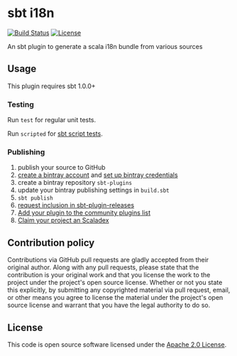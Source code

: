# sbt i18n

[![Build Status](https://travis-ci.org/ant8e/sbt-i18n.svg?branch=master)](https://travis-ci.org/ant8e/sbt-i18n)
[![License](http://img.shields.io/:license-apache-blue.svg)](http://www.apache.org/licenses/LICENSE-2.0.html)


An sbt plugin to generate a scala i18n bundle from various sources

## Usage

This plugin requires sbt 1.0.0+

### Testing

Run `test` for regular unit tests.

Run `scripted` for [sbt script tests](http://www.scala-sbt.org/1.x/docs/Testing-sbt-plugins.html).

### Publishing

1.  publish your source to GitHub
2.  [create a bintray account](https://bintray.com/signup/index) and [set up bintray credentials](https://github.com/sbt/sbt-bintray#publishing)
3.  create a bintray repository `sbt-plugins`
4.  update your bintray publishing settings in `build.sbt`
5.  `sbt publish`
6.  [request inclusion in sbt-plugin-releases](https://bintray.com/sbt/sbt-plugin-releases)
7.  [Add your plugin to the community plugins list](https://github.com/sbt/website#attention-plugin-authors)
8.  [Claim your project an Scaladex](https://github.com/scalacenter/scaladex-contrib#claim-your-project)

## Contribution policy ##

Contributions via GitHub pull requests are gladly accepted from their original author. Along with any pull requests, please state that the contribution is your original work and that you license the work to the project under the project's open source license. Whether or not you state this explicitly, by submitting any copyrighted material via pull request, email, or other means you agree to license the material under the project's open source license and warrant that you have the legal authority to do so.

## License ##

This code is open source software licensed under the [Apache 2.0 License](http://www.apache.org/licenses/LICENSE-2.0.html).
